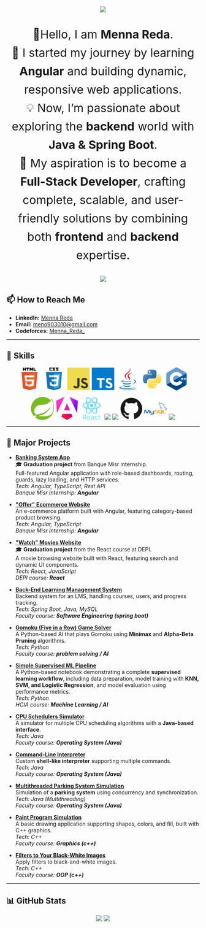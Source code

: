 <!-- Header Section -->
<div align="center">

<!-- Big Gradient Banner with Arabic Text (with Tashkeel) -->
<img src="https://capsule-render.vercel.app/api?type=rect&color=0:FF69B4,100:704376&height=90&section=header&text=%D9%88%D9%8E%D9%82%D9%8F%D9%84%D9%92%20%D8%B1%D9%8E%D8%A8%D9%90%D9%91%20%D8%B2%D9%90%D8%AF%D9%92%D9%86%D9%90%D9%8A%20%D8%B9%D9%90%D9%84%D9%92%D9%85%D9%8B%D8%A7&fontSize=38&fontColor=ffffff&fontAlign=50&fontAlignY=60&font=Pacifico"/>

  <!-- Intro Section -->
  <p align="center" style="font-size:30px; line-height:1.6;">
        👋Hello, I am <b>Menna Reda</b>.<br/>
        🌟 I started my journey by learning <b>Angular</b> and building dynamic, responsive web applications.<br/>
        💡 Now, I’m passionate about exploring the <b>backend</b> world with <b>Java & Spring Boot</b>.<br/>
        🚀 My aspiration is to become a <b>Full-Stack Developer</b>, crafting complete, scalable, and user-friendly solutions by combining both <b>frontend</b> and <b>backend</b> expertise.
  </p>
  <!-- Stylish Divider -->
  <img src="https://capsule-render.vercel.app/api?type=rect&color=0:FF69B4,100:704376&height=5&section=footer"/>
</div>

  

## 📫 How to Reach Me

- **LinkedIn:** [Menna Reda](https://www.linkedin.com/in/menna-reda-80066025a)
- **Email:** meno903010@gmail.com
- **Codeforces:** [Menna_Reda_](https://codeforces.com/profile/Menna_Reda_)  
---

 ## 🌱 Skills 
 
<p align="center">
  <!-- Row 1 -->
  <img src="https://raw.githubusercontent.com/devicons/devicon/master/icons/html5/html5-original-wordmark.svg" width="60"/>
  <img src="https://raw.githubusercontent.com/devicons/devicon/master/icons/css3/css3-original-wordmark.svg" width="60"/>
  <img src="https://raw.githubusercontent.com/devicons/devicon/master/icons/javascript/javascript-original.svg" width="60"/>
  <img src="https://raw.githubusercontent.com/devicons/devicon/master/icons/typescript/typescript-original.svg" width="60"/>
  <img src="https://raw.githubusercontent.com/devicons/devicon/master/icons/java/java-original.svg" width="60"/>
  <img src="https://raw.githubusercontent.com/devicons/devicon/master/icons/python/python-original.svg" width="60"/>
  <img src="https://raw.githubusercontent.com/devicons/devicon/master/icons/cplusplus/cplusplus-original.svg" width="60"/>
</p>

<p align="center">
  <!-- Row 2 -->
  <img src="https://raw.githubusercontent.com/devicons/devicon/master/icons/spring/spring-original.svg" width="60"/>
  <img src="https://raw.githubusercontent.com/devicons/devicon/master/icons/angular/angular-original.svg" width="60"/>
  <img src="https://raw.githubusercontent.com/devicons/devicon/master/icons/react/react-original-wordmark.svg" width="60"/>
  <img src="https://cdn.worldvectorlogo.com/logos/django.svg" width="60"/>
  <img src="https://www.vectorlogo.zone/logos/git-scm/git-scm-icon.svg" width="60"/>
  <img src="https://raw.githubusercontent.com/devicons/devicon/master/icons/github/github-original.svg" width="60"/>
  <img src="https://raw.githubusercontent.com/devicons/devicon/master/icons/mysql/mysql-original-wordmark.svg" width="60"/>
  <img src="https://www.vectorlogo.zone/logos/getpostman/getpostman-icon.svg" width="60"/>
</p>


---

## 🚀 Major Projects  

 
- [**Banking System App**](https://github.com/1Menna/Banking-System-App_-Banque-Misr-GP)  
 🎓 **Graduation project** from Banque Misr internship.  
  Full-featured Angular application with role-based dashboards, routing, guards, lazy loading, and HTTP services.  
  *Tech: Angular, TypeScript, Rest API*  
  *Banque Misr Internship: **Angular***

 - [**"Offer" Ecommerce Website**](https://github.com/1Menna/Product_Categories_Angular)  
  An e-commerce platform built with Angular, featuring category-based product browsing.  
  *Tech: Angular, TypeScript*  
  *Banque Misr Internship: **Angular*** 
  
- [**"Watch" Movies Website**](https://github.com/1Menna/Movies_Website)  
🎓 **Graduation project** from the React course at DEPI.  
  A movie browsing website built with React, featuring search and dynamic UI components.  
*Tech: React, JavaScript*  
*DEPI course: **React***
  
- [**Back-End Learning Management System**](https://github.com/asmaatefomran/LearnSphere)  
Backend system for an LMS, handling courses, users, and progress tracking.  
*Tech: Spring Boot, Java, MySQL*  
*Faculty course: **Software Engineering (spring boot)***

 - [**Gomoku (Five in a Row) Game Solver**](https://github.com/1Menna/Gomoku-Five-in-a-Row-)  
A Python-based AI that plays Gomoku using **Minimax** and **Alpha-Beta Pruning** algorithms.  
*Tech: Python*  
*Faculty course: **problem solving / AI***

- [**Simple Supervised ML Pipeline**](https://github.com/1Menna/Simple-Supervised-ML-Pipeline)  
A Python-based notebook demonstrating a complete **supervised learning workflow**, including data preparation, model training with **KNN, SVM, and Logistic Regression**, and model evaluation using performance metrics.  
*Tech: Python*  
*HCIA course: **Machine Learning / AI***


- [**CPU Schedulers Simulator**](https://github.com/SH-code12/CPU-Schedulers-Simulator)  
A simulator for multiple CPU scheduling algorithms with a **Java-based interface**.  
*Tech: Java*  
*Faculty course: **Operating System (Java)***  

- [**Command-Line Interpreter**](https://github.com/MalakHisham121/Command-Line-Interpreter)  
Custom **shell-like interpreter** supporting multiple commands.  
*Tech: Java*  
*Faculty course: **Operating System (Java)***  

- [**Multithreaded Parking System Simulation**](https://github.com/SH-code12/Multithreaded-Parking-System-Simulation)  
Simulation of a **parking system** using concurrency and synchronization.  
*Tech: Java (Multithreading)*  
*Faculty course: **Operating System (Java)***  

- [**Paint Program Simulation**](https://github.com/SaraMoh0103/Paint-program-simulation)  
A basic drawing application supporting shapes, colors, and fill, built with C++ graphics.  
*Tech: C++*  
*Faculty course: **Graphics (c++)***  

- [**Filters to Your Black-White Images**](https://github.com/1Menna/Assignment-1oop)  
Apply filters to black-and-white images.  
*Tech: C++*  
*Faculty course: **OOP (c++)***  



---

## 📊 GitHub Stats  

<p align="center">
  <img src="https://github-readme-stats.vercel.app/api?username=1Menna&show_icons=true&theme=radical" height="150"/>  
  <img src="https://github-readme-stats.vercel.app/api/top-langs/?username=1Menna&layout=compact&langs_count=10&theme=radical" height="150"/>
</p>
